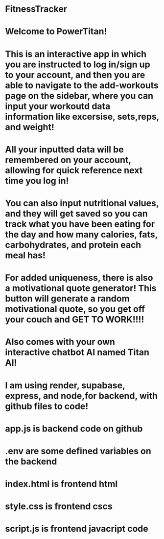 # FitnessTracker
# Welcome to PowerTitan! 
# This is an interactive app in which you are instructed to log in/sign up to your account, and then you are able to navigate to the add-workouts page on the sidebar, where you can input your workoutd data information like excersise, sets,reps, and weight!
# All your inputted data will be remembered on your account, allowing for quick reference next time you log in!
# You can also input nutritional values, and they will get saved so you can track what you have been eating for the day and how many calories, fats, carbohydrates, and protein each meal has!
# For added uniqueness, there is also a motivational quote generator! This button will generate a random motivational quote, so you get off your couch and GET TO WORK!!!!
# Also comes with your own interactive chatbot AI named Titan AI!
# I am using render, supabase, express, and node,for backend, with github files to code!
# app.js is backend code on github
# .env are some defined variables on the backend
# index.html is frontend html
# style.css is frontend cscs
# script.js is frontend javacript code
